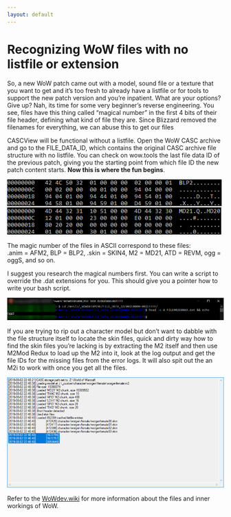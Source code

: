 ```yaml
---
layout: default
---
```


# Recognizing WoW files with no listfile or extension

So, a new WoW patch came out with a model, sound file or a texture that you want to
get and it’s too fresh to already have a listfile or for tools to support the new patch version
and you’re inpatient. What are your options? Give up? Nah, its time for some very 
beginner’s reverse engineering. You see, files have this thing called 
“magical number” in the first 4 bits of their file header, defining what kind
 of file they are. Since Blizzard removed the filenames
 for everything, we can abuse this to get our files


CASCView will be functional without a listfile. Open the WoW CASC archive and go to the FILE_DATA_ID, 
which contains the original CASC archive file structure with no listfile. You can check on wow.tools the last file data ID of the previous patch, giving you the starting point from which file ID the new patch
content starts. **Now this is where the fun begins**. 

![](/img/ubuntu_2019-10-10_21-26-00.png) ![](/img/ubuntu_2019-10-10_21-27-16.png)

The magic number of the files in ASCII correspond to these files:  
.anim = AFM2, BLP = BLP2, .skin = SKIN4, M2 = MD21, ATD = REVM, ogg = oggS, and so on.



I suggest you research the magical numbers first. You can write a script to
override the .dat extensions for you. This should give you a pointer how to write your bash script.


![](/img/ubuntu_2019-10-10_21-03-29.png)


If you are trying to rip out a character model but don’t want to dabble with the file structure itself
to locate the skin files, quick and dirty way how to find the skin files you’re lacking is by extracting
the M2 itself and then use M2Mod Redux to load up the M2 into it, look at the log output
and get the file IDs for the missing files from the error logs. 
It will also spit out the an M2i to work with once you get all the files.


![](/img/M2ModRedux_2019-08-02_22-43-15.png)

Refer to the [WoWdev.wiki](https://wowdev.wiki/) for more information about the files and inner workings of WoW.